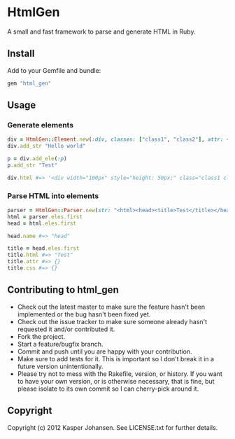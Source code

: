 # HtmlGen

A small and fast framework to parse and generate HTML in Ruby.

## Install

Add to your Gemfile and bundle:

```ruby
gem "html_gen"
```

## Usage

### Generate elements

```ruby
div = HtmlGen::Element.new(:div, classes: ["class1", "class2"], attr: {width: "100px"}, css: {height: "50px"})
div.add_str "Hello world"

p = div.add_ele(:p)
p.add_str "Test"

div.html #=> '<div width="100px" style="height: 50px;" class="class1 class2">Hello world<p>Test</p></div>'
```

### Parse HTML into elements

```ruby
parser = HtmlGen::Parser.new(str: "<html><head><title>Test</title></head><body>This is the body</body></html>")
html = parser.eles.first
head = html.eles.first

head.name #=> "head"

title = head.eles.first
title.html #=> "Test"
title.attr #=> {}
title.css #=> {}
```

## Contributing to html_gen

* Check out the latest master to make sure the feature hasn't been implemented or the bug hasn't been fixed yet.
* Check out the issue tracker to make sure someone already hasn't requested it and/or contributed it.
* Fork the project.
* Start a feature/bugfix branch.
* Commit and push until you are happy with your contribution.
* Make sure to add tests for it. This is important so I don't break it in a future version unintentionally.
* Please try not to mess with the Rakefile, version, or history. If you want to have your own version, or is otherwise necessary, that is fine, but please isolate to its own commit so I can cherry-pick around it.

## Copyright

Copyright (c) 2012 Kasper Johansen. See LICENSE.txt for
further details.


